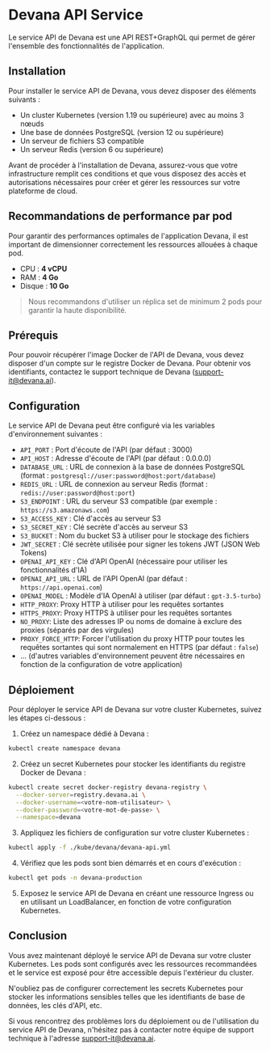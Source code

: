 # Devana API Service

Le service API de Devana est une API REST+GraphQL qui permet de gérer l'ensemble des fonctionnalités de l'application.

## Installation

Pour installer le service API de Devana, vous devez disposer des éléments suivants :

- Un cluster Kubernetes (version 1.19 ou supérieure) avec au moins 3 nœuds
- Une base de données PostgreSQL (version 12 ou supérieure)
- Un serveur de fichiers S3 compatible
- Un serveur Redis (version 6 ou supérieure)

Avant de procéder à l'installation de Devana, assurez-vous que votre infrastructure remplit ces conditions et que vous disposez des accès et autorisations nécessaires pour créer et gérer les ressources sur votre plateforme de cloud.

## Recommandations de performance par pod

Pour garantir des performances optimales de l'application Devana, il est important de dimensionner correctement les ressources allouées à chaque pod.

- CPU : **4 vCPU**
- RAM : **4 Go**
- Disque : **10 Go**

> Nous recommandons d'utiliser un réplica set de minimum 2 pods pour garantir la haute disponibilité.

## Prérequis

Pour pouvoir récupérer l'image Docker de l'API de Devana, vous devez disposer d'un compte sur le registre Docker de Devana. Pour obtenir vos identifiants, contactez le support technique de Devana (support-it@devana.ai).

## Configuration

Le service API de Devana peut être configuré via les variables d'environnement suivantes :

- `API_PORT` : Port d'écoute de l'API (par défaut : 3000)
- `API_HOST` : Adresse d'écoute de l'API (par défaut : 0.0.0.0)
- `DATABASE_URL` : URL de connexion à la base de données PostgreSQL (format : `postgresql://user:password@host:port/database`)
- `REDIS_URL` : URL de connexion au serveur Redis (format : `redis://user:password@host:port`)
- `S3_ENDPOINT` : URL du serveur S3 compatible (par exemple : `https://s3.amazonaws.com`)
- `S3_ACCESS_KEY` : Clé d'accès au serveur S3
- `S3_SECRET_KEY` : Clé secrète d'accès au serveur S3
- `S3_BUCKET` : Nom du bucket S3 à utiliser pour le stockage des fichiers
- `JWT_SECRET` : Clé secrète utilisée pour signer les tokens JWT (JSON Web Tokens)
- `OPENAI_API_KEY` : Clé d'API OpenAI (nécessaire pour utiliser les fonctionnalités d'IA)
- `OPENAI_API_URL` : URL de l'API OpenAI (par défaut : `https://api.openai.com`)
- `OPENAI_MODEL` : Modèle d'IA OpenAI à utiliser (par défaut : `gpt-3.5-turbo`)
- `HTTP_PROXY`: Proxy HTTP à utiliser pour les requêtes sortantes
- `HTTPS_PROXY`: Proxy HTTPS à utiliser pour les requêtes sortantes
- `NO_PROXY`: Liste des adresses IP ou noms de domaine à exclure des proxies (séparés par des virgules)
- `PROXY_FORCE_HTTP`: Forcer l'utilisation du proxy HTTP pour toutes les requêtes sortantes qui sont normalement en HTTPS (par défaut : `false`)
- ... (d'autres variables d'environnement peuvent être nécessaires en fonction de la configuration de votre application)

## Déploiement

Pour déployer le service API de Devana sur votre cluster Kubernetes, suivez les étapes ci-dessous :

1. Créez un namespace dédié à Devana :

```bash
kubectl create namespace devana
```

2. Créez un secret Kubernetes pour stocker les identifiants du registre Docker de Devana :

```bash
kubectl create secret docker-registry devana-registry \
  --docker-server=registry.devana.ai \
  --docker-username=<votre-nom-utilisateur> \
  --docker-password=<votre-mot-de-passe> \
  --namespace=devana
```

3. Appliquez les fichiers de configuration sur votre cluster Kubernetes :

```bash
kubectl apply -f ./kube/devana/devana-api.yml
```

4. Vérifiez que les pods sont bien démarrés et en cours d'exécution :

```bash
kubectl get pods -n devana-production
```

5. Exposez le service API de Devana en créant une ressource Ingress ou en utilisant un LoadBalancer, en fonction de votre configuration Kubernetes.

## Conclusion

Vous avez maintenant déployé le service API de Devana sur votre cluster Kubernetes. Les pods sont configurés avec les ressources recommandées et le service est exposé pour être accessible depuis l'extérieur du cluster.

N'oubliez pas de configurer correctement les secrets Kubernetes pour stocker les informations sensibles telles que les identifiants de base de données, les clés d'API, etc.

Si vous rencontrez des problèmes lors du déploiement ou de l'utilisation du service API de Devana, n'hésitez pas à contacter notre équipe de support technique à l'adresse support-it@devana.ai.
